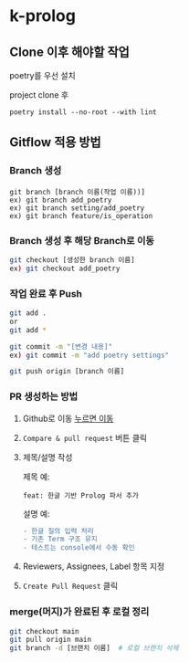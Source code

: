 # k-prolog

## Clone 이후 해야할 작업

poetry를 우선 설치

project clone 후

``` shell
poetry install --no-root --with lint
```

## Gitflow 적용 방법

### Branch 생성

``` shell
git branch [branch 이름(작업 이름))]
ex) git branch add_poetry
ex) git branch setting/add_poetry
ex) git branch feature/is_operation
```

### Branch 생성 후 해당 Branch로 이동

```bash
git checkout [생성한 branch 이름]
ex) git checkout add_poetry
```

### 작업 완료 후 Push

```bash
git add . 
or 
git add *

git commit -m "[변경 내용]"
ex) git commit -m "add poetry settings"

git push origin [branch 이름]
```

### PR 생성하는 방법
1. Github로 이동 [누르면 이동](https://github.com/yonghun8343/k-prolog#)
2. `Compare & pull request` 버튼 클릭
3. 제목/설명 작성

    제목 예:  

    ```text
    feat: 한글 기반 Prolog 파서 추가
    ```

    설명 예:  

    ```diff
    - 한글 질의 입력 처리
    - 기존 Term 구조 유지
    - 테스트는 console에서 수동 확인
    ```
4. Reviewers, Assignees, Label 항목 지정
5. `Create Pull Request` 클릭

### merge(머지)가 완료된 후 로컬 정리

```bash
git checkout main
git pull origin main
git branch -d [브랜치 이름]  # 로컬 브랜치 삭제
```